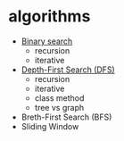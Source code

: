 # algorithms

- [Binary search](./src/binary_search.py)
  - recursion
  - iterative
- [Depth-First Search (DFS)](./src/debth_first_search.py)
  - recursion
  - iterative
  - class method
  - tree vs graph
- Breth-First Search (BFS)
- Sliding Window